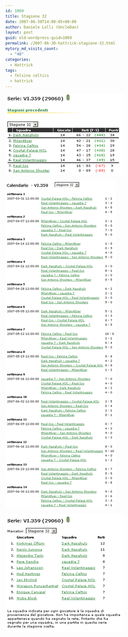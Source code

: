 ```yaml
---
id: 1069
title: Stagione 32
date: 2007-06-30T14:00:05+00:00
author: Daniele Lolli (UncleDan)
layout: post
guid: old-wordpress-guid=1069
permalink: /2007-06-30-hattrick-stagione-32.html
mytory_md_visits_count:
  - "48"
categories:
  - Hattrick
tags:
  - felsina celtics
  - hattrick
---
```

![Stagione 32 - Classifica](/wp-content/uploads/2007/10/32-1-classifica.png)

![Stagione 32 - Calendario](/wp-content/uploads/2007/10/32-2-calendario.png)

![Stagione 32 - Marcatori](/wp-content/uploads/2007/10/32-3-marcatori.png)